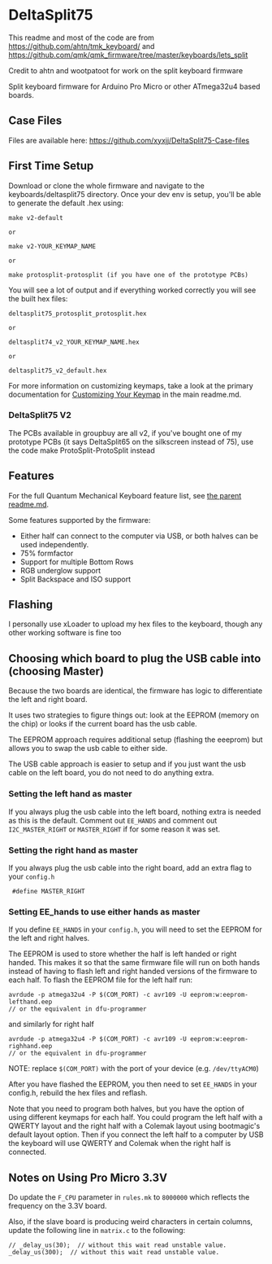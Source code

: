DeltaSplit75
======

This readme and most of the code are from https://github.com/ahtn/tmk_keyboard/ and https://github.com/qmk/qmk_firmware/tree/master/keyboards/lets_split

Credit to ahtn and wootpatoot for work on the split keyboard firmware

Split keyboard firmware for Arduino Pro Micro or other ATmega32u4
based boards.

## Case Files
Files are available here: https://github.com/xyxjj/DeltaSplit75-Case-files


## First Time Setup

Download or clone the whole firmware and navigate to the keyboards/deltasplit75 directory. Once your dev env is setup, you'll be able to generate the default .hex using:

```
make v2-default

or

make v2-YOUR_KEYMAP_NAME

or

make protosplit-protosplit (if you have one of the prototype PCBs)
```

You will see a lot of output and if everything worked correctly you will see the built hex files:

```
deltasplit75_protosplit_protosplit.hex

or

deltasplit74_v2_YOUR_KEYMAP_NAME.hex

or

deltasplit75_v2_default.hex

```


For more information on customizing keymaps, take a look at the primary documentation for [Customizing Your Keymap](/readme.md##customizing-your-keymap) in the main readme.md.

### DeltaSplit75 V2
The PCBs available in groupbuy are all v2, if you've bought one of my prototype PCBs (it says DeltaSplit65 on the silkscreen instead of 75), use the code make ProtoSplit-ProtoSplit instead

Features
--------

For the full Quantum Mechanical Keyboard feature list, see [the parent readme.md](/readme.md).

Some features supported by the firmware:

* Either half can connect to the computer via USB, or both halves can be used
  independently.
* 75% formfactor
* Support for multiple Bottom Rows
* RGB underglow support
* Split Backspace and ISO support


Flashing
-------
I personally use xLoader to upload my hex files to the keyboard, though any other working software is fine too


Choosing which board to plug the USB cable into (choosing Master)
--------
Because the two boards are identical, the firmware has logic to differentiate the left and right board.

It uses two strategies to figure things out: look at the EEPROM (memory on the chip) or looks if the current board has the usb cable.

The EEPROM approach requires additional setup (flashing the eeeprom) but allows you to swap the usb cable to either side.

The USB cable approach is easier to setup and if you just want the usb cable on the left board, you do not need to do anything extra.

### Setting the left hand as master
If you always plug the usb cable into the left board, nothing extra is needed as this is the default. Comment out `EE_HANDS` and comment out `I2C_MASTER_RIGHT` or `MASTER_RIGHT` if for some reason it was set.

### Setting the right hand as master
If you always plug the usb cable into the right board, add an extra flag to your `config.h`
```
 #define MASTER_RIGHT
```

### Setting EE_hands to use either hands as master
If you define `EE_HANDS` in your `config.h`, you will need to set the
EEPROM for the left and right halves.

The EEPROM is used to store whether the
half is left handed or right handed. This makes it so that the same firmware
file will run on both hands instead of having to flash left and right handed
versions of the firmware to each half. To flash the EEPROM file for the left
half run:
```
avrdude -p atmega32u4 -P $(COM_PORT) -c avr109 -U eeprom:w:eeprom-lefthand.eep
// or the equivalent in dfu-programmer

```
and similarly for right half
```
avrdude -p atmega32u4 -P $(COM_PORT) -c avr109 -U eeprom:w:eeprom-righhand.eep
// or the equivalent in dfu-programmer
```

NOTE: replace `$(COM_PORT)` with the port of your device (e.g. `/dev/ttyACM0`)

After you have flashed the EEPROM, you then need to set `EE_HANDS` in your config.h, rebuild the hex files and reflash.

Note that you need to program both halves, but you have the option of using
different keymaps for each half. You could program the left half with a QWERTY
layout and the right half with a Colemak layout using bootmagic's default layout option.
Then if you connect the left half to a computer by USB the keyboard will use QWERTY and Colemak when the
right half is connected.


Notes on Using Pro Micro 3.3V
-----------------------------

Do update the `F_CPU` parameter in `rules.mk` to `8000000` which reflects
the frequency on the 3.3V board.

Also, if the slave board is producing weird characters in certain columns,
update the following line in `matrix.c` to the following:

```
// _delay_us(30);  // without this wait read unstable value.
_delay_us(300);  // without this wait read unstable value.
```
